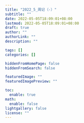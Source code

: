 ```yaml
---
title: "2022_5_周记（-）"
subtitle: ""
date: 2022-05-05T18:09:01+08:00
lastmod: 2022-05-05T18:09:01+08:00
draft: true
author: ""
authorLink: ""
description: ""

tags: []
categories: []

hiddenFromHomePage: false
hiddenFromSearch: false

featuredImage: ""
featuredImagePreview: ""

toc:
  enable: true
math:
  enable: false
lightgallery: false
license: ""
---
```

 
<!--more-->
